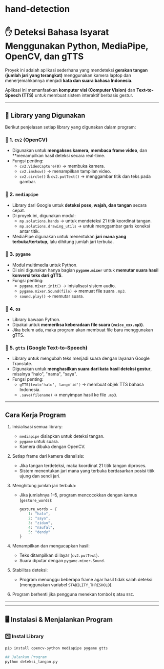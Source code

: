 # hand-detection

# ✋ Deteksi Bahasa Isyarat Menggunakan Python, MediaPipe, OpenCV, dan gTTS

Proyek ini adalah aplikasi sederhana yang mendeteksi **gerakan tangan (jumlah jari yang terangkat)** menggunakan kamera laptop dan menerjemahkannya menjadi **kata dan suara bahasa Indonesia**.

Aplikasi ini memanfaatkan **komputer visi (Computer Vision)** dan **Text-to-Speech (TTS)** untuk membuat sistem interaktif berbasis gestur.

---

## 🧩 Library yang Digunakan

Berikut penjelasan setiap library yang digunakan dalam program:

### 🔹 1. `cv2` (OpenCV)
- Digunakan untuk **mengakses kamera**, **membaca frame video**, dan **menampilkan hasil deteksi secara real-time.
- Fungsi penting:
  - `cv2.VideoCapture(0)` → membuka kamera.
  - `cv2.imshow()` → menampilkan tampilan video.
  - `cv2.circle()` & `cv2.putText()` → menggambar titik dan teks pada gambar.

### 🔹 2. `mediapipe`
- Library dari Google untuk **deteksi pose, wajah, dan tangan** secara cepat.
- Di proyek ini, digunakan modul:
  - `mp.solutions.hands` → untuk mendeteksi 21 titik koordinat tangan.
  - `mp.solutions.drawing_utils` → untuk menggambar garis koneksi antar titik.
- MediaPipe digunakan untuk menentukan **jari mana yang terbuka/tertutup**, lalu dihitung jumlah jari terbuka.

### 🔹 3. `pygame`
- Modul multimedia untuk Python.
- Di sini digunakan hanya bagian **`pygame.mixer`** untuk **memutar suara hasil konversi teks dari gTTS**.
- Fungsi penting:
  - `pygame.mixer.init()` → inisialisasi sistem audio.
  - `pygame.mixer.Sound(file)` → memuat file suara `.mp3`.
  - `sound.play()` → memutar suara.

### 🔹 4. `os`
- Library bawaan Python.
- Dipakai untuk **memeriksa keberadaan file suara (`voice_xxx.mp3`)**.
- Jika belum ada, maka program akan membuat file baru menggunakan gTTS.

### 🔹 5. `gtts` (Google Text-to-Speech)
- Library untuk mengubah teks menjadi suara dengan layanan Google Translate.
- Digunakan untuk **menghasilkan suara dari kata hasil deteksi gestur**, misalnya "halo", "nama", "saya".
- Fungsi penting:
  - `gTTS(text='halo', lang='id')` → membuat objek TTS bahasa Indonesia.
  - `.save(filename)` → menyimpan hasil ke file `.mp3`.

---

## Cara Kerja Program

1. Inisialisasi semua library:
   - `mediapipe` disiapkan untuk deteksi tangan.
   - `pygame` untuk suara.
   - Kamera dibuka dengan OpenCV.

2. Setiap frame dari kamera dianalisis:
   - Jika tangan terdeteksi, maka koordinat 21 titik tangan diproses.
   - Sistem menentukan jari mana yang terbuka berdasarkan posisi titik ujung dan sendi jari.

3. Menghitung jumlah jari terbuka:
   - Jika jumlahnya 1–5, program mencocokkan dengan kamus (`gesture_words`):
     ```python
     gesture_words = {
         1: "halo",
         2: "saya",
         3: "zidan",
         4: "naufal",
         5: "dendy"
     }
     ```

4. Menampilkan dan mengucapkan hasil:
   - Teks ditampilkan di layar (`cv2.putText`).
   - Suara diputar dengan `pygame.mixer.Sound`.

5. Stabilitas deteksi:
   - Program menunggu beberapa frame agar hasil tidak salah deteksi (menggunakan variabel `STABILITY_THRESHOLD`).

6. Program berhenti jika pengguna menekan tombol `Q` atau `ESC`.

---


---

## 🖥️ Instalasi & Menjalankan Program

### 1️⃣ Instal Library
```bash
pip install opencv-python mediapipe pygame gtts

## Jalankan Program
python deteksi_tangan.py







